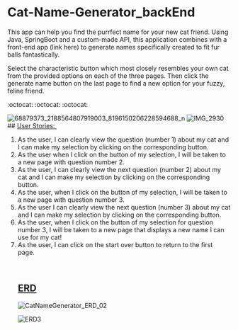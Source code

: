 # Cat-Name-Generator_backEnd
This app can help you find the purrfect name for your new cat friend. Using Java, SpringBoot and a custom-made API, this application combines with a front-end app (link here) to generate names specifically created to fit fur balls fantastically.

Select the characteristic button which most closely resembles your own cat from the provided options on each of the three pages. Then click the generate name button on the last page to find a new option for your fuzzy, feline friend.
&nbsp;&nbsp;

:octocat: :octocat: :octocat:
&nbsp;&nbsp;

![68879373_2188564807919003_8196150206228594688_n](https://user-images.githubusercontent.com/77941853/156430554-996e5630-7d9d-4a8a-94c0-3426e5f8def2.jpg)
![IMG_2930](https://user-images.githubusercontent.com/77941853/156430583-ade3931a-4796-4f21-b186-e28579cc7f1a.JPG)## <ins> User Stories: </ins>
&nbsp;&nbsp;
<ol>
<li>As the user, I can clearly view the question (number 1) about my cat and I can make my selection by clicking on the corresponding button.</li>

<li>As the user when I click on the button of my selection, I will be taken to a new page with  question number 2.</li>

<li>As the user, I can clearly view the next question (number 2) about my cat and I can make my selection by clicking on the corresponding button.</li>

<li>As the user, when I click on the button of my selection, I will be taken to a new page with  question number 3.</li>

<li>As the user I can clearly view the next question (number 3) about my cat and I can make my selection by clicking on the corresponding button.</li>

<li>As the user, when I click on the button of my selection for question number 3, I will be taken to a new page that displays a new name I can use for my cat!</li>

<li>As the user, I can click on the start over button to return to the first page.</li>

&nbsp;&nbsp;
## <ins> ERD </ins>
![CatNameGenerator_ERD_02](https://user-images.githubusercontent.com/77941853/155630139-5968cb09-18d4-474b-803a-e85abcf4ad54.png)
  
  ![ERD3](https://user-images.githubusercontent.com/77941853/156430250-48c58f41-2df1-4d4f-846f-c61a0a97f3a6.png)
